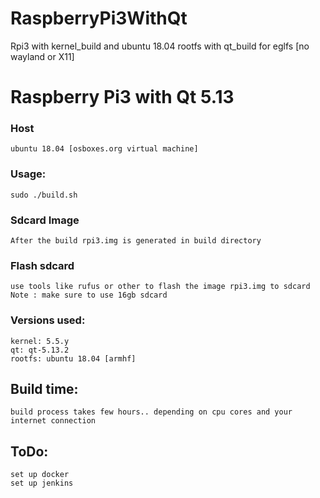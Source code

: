 # RaspberryPi3WithQt
Rpi3 with kernel_build and ubuntu 18.04 rootfs with qt_build for eglfs [no wayland or X11]

# Raspberry Pi3 with Qt 5.13
### Host
    ubuntu 18.04 [osboxes.org virtual machine]
### Usage: 
    sudo ./build.sh
### Sdcard Image
    After the build rpi3.img is generated in build directory
### Flash sdcard
    use tools like rufus or other to flash the image rpi3.img to sdcard
    Note : make sure to use 16gb sdcard 

### Versions used:
    kernel: 5.5.y
    qt: qt-5.13.2
    rootfs: ubuntu 18.04 [armhf]

## Build time:
    build process takes few hours.. depending on cpu cores and your internet connection

## ToDo:
    set up docker 
    set up jenkins